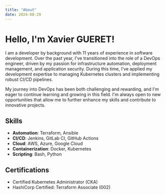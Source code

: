 ```yaml
---
title: "About"
date: 2024-08-29
---
```


# Hello, I'm Xavier GUERET!

I am a developer by background with 11 years of experience in software development. Over the past year, I've transitioned into the role of a DevOps engineer, driven by my passion for infrastructure automation, deployment management, and application security. During this time, I've applied my development expertise to managing Kubernetes clusters and implementing robust CI/CD pipelines.

My journey into DevOps has been both challenging and rewarding, and I'm eager to continue learning and growing in this field. I'm always open to new opportunities that allow me to further enhance my skills and contribute to innovative projects.


## Skills

- **Automation**: Terraform, Ansible
- **CI/CD**: Jenkins, GitLab CI, GitHub Actions
- **Cloud**: AWS, Azure, Google Cloud
- **Containerization**: Docker, Kubernetes
- **Scripting**: Bash, Python
<!-- - **Monitoring & Logs**: Prometheus, ELK Stack -->
<!-- - **Security**: Vault, SecOps -->

## Certifications

<!-- - AWS Certified Solutions Architect -->
- Certified Kubernetes Administrator (CKA)
- HashiCorp Certified: Terraform Associate (002)
